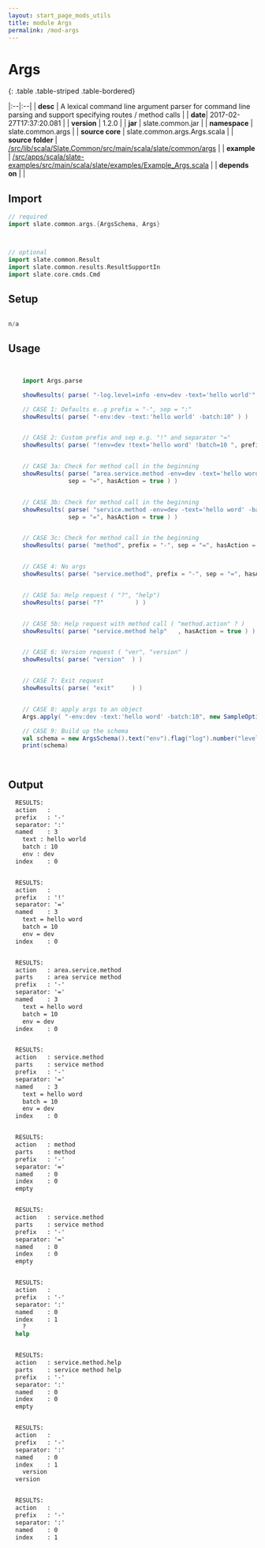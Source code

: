 ```yaml
---
layout: start_page_mods_utils
title: module Args
permalink: /mod-args
---
```


# Args

{: .table .table-striped .table-bordered}

|:--|:--|
| **desc** | A lexical command line argument parser for command line parsing and support specifying routes / method calls | 
| **date**| 2017-02-27T17:37:20.081 |
| **version** | 1.2.0  |
| **jar** | slate.common.jar  |
| **namespace** | slate.common.args  |
| **source core** | slate.common.args.Args.scala  |
| **source folder** | [/src/lib/scala/Slate.Common/src/main/scala/slate/common/args](https://github.com/code-helix/slatekit/tree/master/src/lib/scala/Slate.Common/src/main/scala/slate/common/args)  |
| **example** | [/src/apps/scala/slate-examples/src/main/scala/slate/examples/Example_Args.scala](https://github.com/code-helix/slatekit/tree/master/src/apps/scala/slate-examples/src/main/scala/slate/examples/Example_Args.scala) |
| **depends on** |   |

## Import
```scala 
// required 
import slate.common.args.{ArgsSchema, Args}



// optional 
import slate.common.Result
import slate.common.results.ResultSupportIn
import slate.core.cmds.Cmd


```

## Setup
```scala

n/a

```

## Usage
```scala


    import Args.parse

    showResults( parse( "-log.level=info -env=dev -text='hello world'", sep="=", hasAction = true ) )

    // CASE 1: Defaults e..g prefix = "-", sep = ":"
    showResults( parse( "-env:dev -text:'hello world' -batch:10" ) )


    // CASE 2: Custom prefix and sep e.g. "!" and separator "="
    showResults( parse( "!env=dev !text='hello word' !batch=10 ", prefix = "!", sep = "=" ) )


    // CASE 3a: Check for method call in the beginning
    showResults( parse( "area.service.method -env=dev -text='hello word' -batch=10", prefix = "-",
                 sep = "=", hasAction = true ) )


    // CASE 3b: Check for method call in the beginning
    showResults( parse( "service.method -env=dev -text='hello word' -batch=10", prefix = "-",
                 sep = "=", hasAction = true ) )


    // CASE 3c: Check for method call in the beginning
    showResults( parse( "method", prefix = "-", sep = "=", hasAction = true ) )


    // CASE 4: No args
    showResults( parse( "service.method", prefix = "-", sep = "=", hasAction = true ) )


    // CASE 5a: Help request ( "?", "help")
    showResults( parse( "?"         ) )


    // CASE 5b: Help request with method call ( "method.action" ? )
    showResults( parse( "service.method help"   , hasAction = true ) )


    // CASE 6: Version request ( "ver", "version" )
    showResults( parse( "version"  ) )


    // CASE 7: Exit request
    showResults( parse( "exit"     ) )


    // CASE 8: apply args to an object
    Args.apply( "-env:dev -text:'hello word' -batch:10", new SampleOptions(), "-", ":", true)

    // CASE 9: Build up the schema
    val schema = new ArgsSchema().text("env").flag("log").number("level")
    print(schema)

    

```


## Output

```bat
  RESULTS:
  action   :
  prefix   : '-'
  separator: ':'
  named    : 3
  	text : hello world
  	batch : 10
  	env : dev
  index    : 0


  RESULTS:
  action   :
  prefix   : '!'
  separator: '='
  named    : 3
  	text = hello word
  	batch = 10
  	env = dev
  index    : 0


  RESULTS:
  action   : area.service.method
  parts    : area service method
  prefix   : '-'
  separator: '='
  named    : 3
  	text = hello word
  	batch = 10
  	env = dev
  index    : 0


  RESULTS:
  action   : service.method
  parts    : service method
  prefix   : '-'
  separator: '='
  named    : 3
  	text = hello word
  	batch = 10
  	env = dev
  index    : 0


  RESULTS:
  action   : method
  parts    : method
  prefix   : '-'
  separator: '='
  named    : 0
  index    : 0
  empty


  RESULTS:
  action   : service.method
  parts    : service method
  prefix   : '-'
  separator: '='
  named    : 0
  index    : 0
  empty


  RESULTS:
  action   :
  prefix   : '-'
  separator: ':'
  named    : 0
  index    : 1
  	?
  help


  RESULTS:
  action   : service.method.help
  parts    : service method help
  prefix   : '-'
  separator: ':'
  named    : 0
  index    : 0
  empty


  RESULTS:
  action   :
  prefix   : '-'
  separator: ':'
  named    : 0
  index    : 1
  	version
  version


  RESULTS:
  action   :
  prefix   : '-'
  separator: ':'
  named    : 0
  index    : 1

```
  
